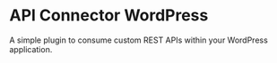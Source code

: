 # API Connector WordPress

A simple plugin to consume custom REST APIs within your WordPress application.
